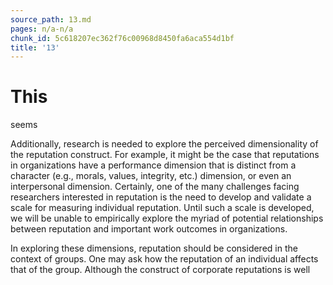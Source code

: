 ```yaml
---
source_path: 13.md
pages: n/a-n/a
chunk_id: 5c618207ec362f76c00968d8450fa6aca554d1bf
title: '13'
---
```

# This

seems

Additionally, research is needed to explore the perceived dimensionality of the reputation construct. For example, it might be the case that reputations in organizations have a performance dimension that is distinct from a character (e.g., morals, values, integrity, etc.) dimension, or even an interpersonal dimension. Certainly, one of the many challenges facing researchers interested in reputation is the need to develop and validate a scale for measuring individual reputation. Until such a scale is developed, we will be unable to empirically explore the myriad of potential relationships between reputation and important work outcomes in organizations.

In exploring these dimensions, reputation should be considered in the context of groups. One may ask how the reputation of an individual affects that of the group. Although the construct of corporate reputations is well
